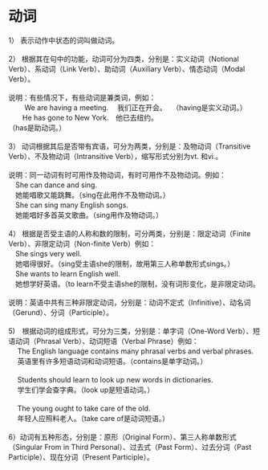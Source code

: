 # 动词
 	
1） 表示动作中状态的词叫做动词。<br>
<br>
2） 根据其在句中的功能，动词可分为四类，分别是：实义动词（Notional Verb）、系动词（Link Verb）、助动词（Auxiliary Verb）、情态动词（Modal Verb）。<br>
<br>
说明：有些情况下，有些动词是兼类词，例如：<br>
　　 We are having a meeting.　 我们正在开会。　 （having是实义动词。）<br>
　　He has gone to New York.　他已去纽约。<br>
（has是助动词。）<br>
<br>
3） 动词根据其后是否带有宾语，可分为两类，分别是：及物动词（Transitive Verb）、不及物动词（Intransitive Verb），缩写形式分别为vt. 和vi.。<br>
<br>
说明：同一动词有时可用作及物动词，有时可用作不及物动词。例如：<br>
　She can dance and sing. <br>
　她能唱歌又能跳舞。（sing在此用作不及物动词。）<br>
　She can sing many English songs.<br>
　她能唱好多首英文歌曲。（sing用作及物动词。）<br>
<br>
4） 根据是否受主语的人称和数的限制，可分两类，分别是：限定动词（Finite Verb）、非限定动词（Non-finite Verb）例如：<br>
　She sings very well.<br>
　她唱得很好。（sing受主语she的限制，故用第三人称单数形式sings。）<br>
　She wants to learn English well.<br>
　她想学好英语。（to learn不受主语she的限制，没有词形变化，是非限定动词。<br>
<br>
说明：英语中共有三种非限定动词，分别是：动词不定式（Infinitive）、动名词（Gerund）、分词（Participle）。<br>
<br>
5)　根据动词的组成形式，可分为三类，分别是：单字词（One-Word Verb）、短语动词（Phrasal Verb）、动词短语（Verbal Phrase）例如：<br>
　 The English language contains many phrasal verbs and verbal phrases. <br>
　 英语里有许多短语动词和动词短语。（contains是单字动词。）<br>
<br>
　 Students should learn to look up new words in dictionaries.<br>
　 学生们学会查字典。（look up是短语动词。）<br>
<br>
　 The young ought to take care of the old.<br>
　 年轻人应照料老人。（take care of是动词短语。）<br>
<br>
6）动词有五种形态，分别是：原形（Original Form）、第三人称单数形式（Singular From in Third Personal）、过去式（Past Form）、过去分词（Past Participle）、现在分词（Present Participle）。<br>
